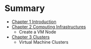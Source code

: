 # Summary

* [Chapter 1 Introduction](chapter1.md)
* [Chapter 2 Computing Infrastructures](chapter_3/virtual_machine_cluster.md)
   * Create a VM Node
* [Chapter 3 Clusters](chapter_3/chapter3.md)
   * Virtual Machine Clusters

